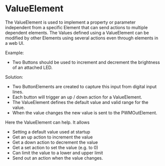 # ValueElement

The ValueElement is used to implement a property or parameter independent from a specific Element
that can send actions to multiple dependent elements.
The Values defined using a ValueElement can be modified by other Elements using several actions
even through elements in a web UI.

Example:

* Two Buttons should be used to increment and decrement the brightness of an attached LED.

Solution:

* Two ButtonElements are created to capture this input from digital input lines.
* Each button will trigger an up / down action for a ValueElement.
* The ValueElement defines the default value and valid range for the value.
* When the value changes the new value is sent to the PWMOutElement.

Here the ValueElement can help. It allows

* Setting a default value used at startup
* Get an up action to increment the value
* Get a down action to decrement the value
* Get a set action to set the value (e.g. to 0)
* Can limit the value to a lower and upper limit
* Send out an action when the value changes.

